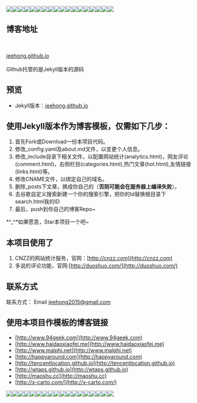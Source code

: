 ![](http://i.imgur.com/c2IW5Qt.png)![](http://i.imgur.com/c2IW5Qt.png)![](http://i.imgur.com/c2IW5Qt.png)![](http://i.imgur.com/c2IW5Qt.png)![](http://i.imgur.com/c2IW5Qt.png)![](http://i.imgur.com/c2IW5Qt.png)![](http://i.imgur.com/c2IW5Qt.png)![](http://i.imgur.com/c2IW5Qt.png)![](http://i.imgur.com/c2IW5Qt.png)![](http://i.imgur.com/c2IW5Qt.png)![](http://i.imgur.com/c2IW5Qt.png)![](http://i.imgur.com/c2IW5Qt.png)![](http://i.imgur.com/c2IW5Qt.png)![](http://i.imgur.com/c2IW5Qt.png)![](http://i.imgur.com/c2IW5Qt.png)![](http://i.imgur.com/c2IW5Qt.png)![](http://i.imgur.com/c2IW5Qt.png)![](http://i.imgur.com/c2IW5Qt.png)
## 博客地址

<br />

[jeehong.github.io](https://jeehong.github.io/)
<br />
<br />Github托管的是Jekyll版本的源码
## 预览

* Jekyll版本：[jeehong.github.io](https://jeehong.github.io/)

## 使用Jekyll版本作为博客模板，仅需如下几步：

1. 首先Fork或Download一份本项目代码。 
2. 修改_config.yaml及about.md文件，以变更个人信息。 
3. 修改_include目录下相关文件，以配置网站统计(analytics.html)，网友评论(comment.html)，右侧栏目(categories.html),热门文章(hot.html),友情链接(links.html)等。 
4. 修改CNAME文件，以绑定自己的域名。 
5. 删除_posts下文章，换成你自己的（**否则可能会在服务器上编译失败**）。 
6. 去谷歌自定义搜索新建一个你的搜索引擎，把你的Id替换根目录下search.html我的ID
7. 最后，push到你自己的博客Repo~ 

 *^_^*如果愿意，Star本项目一个吧~ 

## 本项目使用了

1. CNZZ的网站统计服务，官网：[http://cnzz.com](http://cnzz.com) 
2. 多说的评论功能，官网:[http://duoshuo.com/](http://duoshuo.com/)

## 联系方式

联系方式： Email <jeehong2015@gmail.com>


## 使用本项目作模板的博客链接

* [http://www.94geek.com](http://www.94geek.com)  
* [http://www.haidaoxiaofei.me](http://www.haidaoxiaofei.me)  
* [http://www.malphi.net](http://www.malphi.net)  
* [http://happyaround.com](http://happyaround.com)  
* [http://tencentlocation.github.io](http://tencentlocation.github.io)  
* [http://wtaps.github.io](http://wtaps.github.io) 
* [http://maoshu.cc](http://maoshu.cc)
* [http://x-carto.com/](http://x-carto.com/)

![](http://i.imgur.com/c2IW5Qt.png)![](http://i.imgur.com/c2IW5Qt.png)![](http://i.imgur.com/c2IW5Qt.png)![](http://i.imgur.com/c2IW5Qt.png)![](http://i.imgur.com/c2IW5Qt.png)![](http://i.imgur.com/c2IW5Qt.png)![](http://i.imgur.com/c2IW5Qt.png)![](http://i.imgur.com/c2IW5Qt.png)![](http://i.imgur.com/c2IW5Qt.png)![](http://i.imgur.com/c2IW5Qt.png)![](http://i.imgur.com/c2IW5Qt.png)![](http://i.imgur.com/c2IW5Qt.png)![](http://i.imgur.com/c2IW5Qt.png)![](http://i.imgur.com/c2IW5Qt.png)![](http://i.imgur.com/c2IW5Qt.png)![](http://i.imgur.com/c2IW5Qt.png)![](http://i.imgur.com/c2IW5Qt.png)![](http://i.imgur.com/c2IW5Qt.png)


